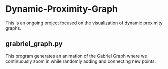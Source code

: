 # Dynamic-Proximity-Graph
This is an ongoing project focused on the visualization of dynamic proximity graphs. 
## grabriel_graph.py
This program generates an animation of the Gabriel Graph where we continuously zoom in while randomly adding and connecting new points.
